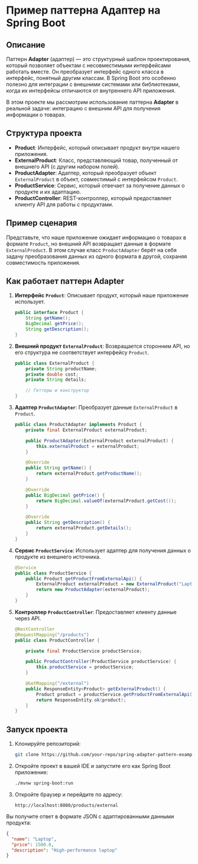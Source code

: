 # Пример паттерна Адаптер на Spring Boot

## Описание

Паттерн **Adapter** (адаптер) — это структурный шаблон проектирования, который позволяет объектам с несовместимыми интерфейсами работать вместе. Он преобразует интерфейс одного класса в интерфейс, понятный другим классам. В Spring Boot это особенно полезно для интеграции с внешними системами или библиотеками, когда их интерфейсы отличаются от внутреннего API приложения.

В этом проекте мы рассмотрим использование паттерна **Adapter** в реальной задаче: интеграцию с внешним API для получения информации о товарах.

## Структура проекта

- **Product**: Интерфейс, который описывает продукт внутри нашего приложения.
- **ExternalProduct**: Класс, представляющий товар, полученный от внешнего API (с другим набором полей).
- **ProductAdapter**: Адаптер, который преобразует объект `ExternalProduct` в объект, совместимый с интерфейсом `Product`.
- **ProductService**: Сервис, который отвечает за получение данных о продукте и их адаптацию.
- **ProductController**: REST-контроллер, который предоставляет клиенту API для работы с продуктами.

## Пример сценария

Представьте, что наше приложение ожидает информацию о товарах в формате `Product`, но внешний API возвращает данные в формате `ExternalProduct`. В этом случае класс `ProductAdapter` берёт на себя задачу преобразования данных из одного формата в другой, сохраняя совместимость приложения.

## Как работает паттерн Adapter

1. **Интерфейс `Product`**: Описывает продукт, который наше приложение использует.
    ```java
    public interface Product {
        String getName();
        BigDecimal getPrice();
        String getDescription();
    }
    ```

2. **Внешний продукт `ExternalProduct`**: Возвращается сторонним API, но его структура не соответствует интерфейсу `Product`.
    ```java
    public class ExternalProduct {
        private String productName;
        private double cost;
        private String details;

        // Геттеры и конструктор
    }
    ```

3. **Адаптер `ProductAdapter`**: Преобразует данные `ExternalProduct` в `Product`.
    ```java
    public class ProductAdapter implements Product {
        private final ExternalProduct externalProduct;

        public ProductAdapter(ExternalProduct externalProduct) {
            this.externalProduct = externalProduct;
        }

        @Override
        public String getName() {
            return externalProduct.getProductName();
        }

        @Override
        public BigDecimal getPrice() {
            return BigDecimal.valueOf(externalProduct.getCost());
        }

        @Override
        public String getDescription() {
            return externalProduct.getDetails();
        }
    }
    ```

4. **Сервис `ProductService`**: Использует адаптер для получения данных о продукте из внешнего источника.
    ```java
    @Service
    public class ProductService {
        public Product getProductFromExternalApi() {
            ExternalProduct externalProduct = new ExternalProduct("Laptop", 1500.0, "High-performance laptop");
            return new ProductAdapter(externalProduct);
        }
    }
    ```

5. **Контроллер `ProductController`**: Предоставляет клиенту данные через API.
    ```java
    @RestController
    @RequestMapping("/products")
    public class ProductController {

        private final ProductService productService;

        public ProductController(ProductService productService) {
            this.productService = productService;
        }

        @GetMapping("/external")
        public ResponseEntity<Product> getExternalProduct() {
            Product product = productService.getProductFromExternalApi();
            return ResponseEntity.ok(product);
        }
    }
    ```

## Запуск проекта

1. Клонируйте репозиторий:
    ```bash
    git clone https://github.com/your-repo/spring-adapter-pattern-example.git
    ```

2. Откройте проект в вашей IDE и запустите его как Spring Boot приложение:
    ```bash
    ./mvnw spring-boot:run
    ```

3. Откройте браузер и перейдите по адресу:
    ```
    http://localhost:8080/products/external
    ```

Вы получите ответ в формате JSON с адаптированными данными продукта:
```json
{
  "name": "Laptop",
  "price": 1500.0,
  "description": "High-performance laptop"
}
